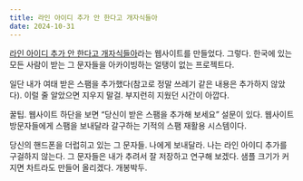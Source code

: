 ```yaml
---
title: 라인 아이디 추가 안 한다고 개자식들아
date: 2024-10-31
---
```


[라인 아이디 추가 안 한다고 개자식들아](https://texts.bearblog.dev)라는 웹사이트를 만들었다. 그렇다. 한국에 있는 모든 사람이 받는 그 문자들을 아카이빙하는 얼탱이 없는 프로젝트다.

일단 내가 여태 받은 스팸을 추가했다(참고로 정말 쓰레기 같은 내용은 추가하지 않았다). 이럴 줄 알았으면 지우지 말걸. 부지런히 지웠던 시간이 아깝다. 

꿀팁. 웹사이트 하단을 보면 “당신이 받은 스팸을 추가해 보세요” 설문이 있다. 웹사이트 방문자들에게 스팸을 보내달라 갈구하는 기적의 스팸 재활용 시스템이다.

당신의 핸드폰을 더럽히고 있는 그 문자들. 나에게 보내달라. 나는 라인 아이디 추가를 구걸하지 않는다. 그 문자들은 내가 추려서 잘 저장하고 연구해 보겠다. 샘플 크기가 커지면 차트라도 만들어 올리겠다. 개봉박두.